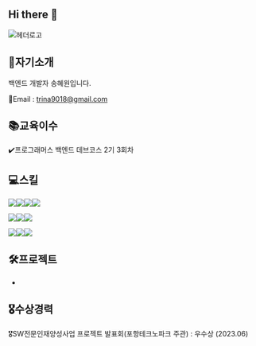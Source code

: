 ## Hi there 👋

![헤더로고](https://github.com/user-attachments/assets/ee40eb4a-dff8-4070-b47e-9978557c7451)

## 🐢자기소개
백엔드 개발자 송혜원입니다.

💬Email : trina9018@gmail.com


## 📚교육이수
✔️프로그래머스 백엔드 데브코스 2기 3회차


## 💻스킬
<img src="https://img.shields.io/badge/javascript-%23F7DF1E.svg?&style=for-the-badge&logo=javascript&logoColor=black" /><img src="https://img.shields.io/badge/html5-%23E34F26.svg?&style=for-the-badge&logo=html5&logoColor=white" /><img src="https://img.shields.io/badge/css3-%231572B6.svg?&style=for-the-badge&logo=css3&logoColor=white" /><img src="https://img.shields.io/badge/thymeleaf-%23005F0F.svg?&style=for-the-badge&logo=thymeleaf&logoColor=white" />


<img src="https://img.shields.io/badge/java-%23007396.svg?&style=for-the-badge&logo=java&logoColor=white" /><img src="https://img.shields.io/badge/spring-%236DB33F.svg?&style=for-the-badge&logo=spring&logoColor=white" /><img src="https://img.shields.io/badge/mariadb-%23003545.svg?&style=for-the-badge&logo=mariadb&logoColor=white" />


<img src="https://img.shields.io/badge/slack-%234A154B.svg?&style=for-the-badge&logo=slack&logoColor=white" /><img src="https://img.shields.io/badge/intellij%20idea-%23000000.svg?&style=for-the-badge&logo=intellij%20idea&logoColor=white" /><img src="https://img.shields.io/badge/figma-%23F24E1E.svg?&style=for-the-badge&logo=figma&logoColor=white" />

## 🛠️프로젝트 
-  


## 🎖️수상경력
🎖️SW전문인재양성사업 프로젝트 발표회(포항테크노파크 주관) : 우수상 (2023.06)

